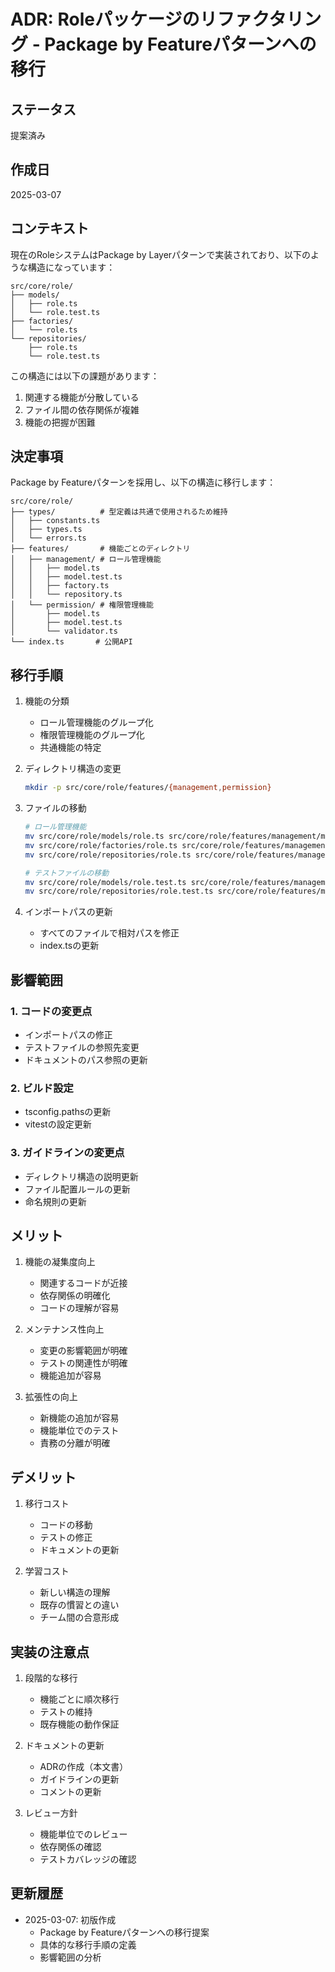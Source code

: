 # ADR: Roleパッケージのリファクタリング - Package by Featureパターンへの移行

## ステータス
提案済み

## 作成日
2025-03-07

## コンテキスト
現在のRoleシステムはPackage by Layerパターンで実装されており、以下のような構造になっています：

```
src/core/role/
├── models/
│   ├── role.ts
│   └── role.test.ts
├── factories/
│   └── role.ts
└── repositories/
    ├── role.ts
    └── role.test.ts
```

この構造には以下の課題があります：

1. 関連する機能が分散している
2. ファイル間の依存関係が複雑
3. 機能の把握が困難

## 決定事項

Package by Featureパターンを採用し、以下の構造に移行します：

```
src/core/role/
├── types/          # 型定義は共通で使用されるため維持
│   ├── constants.ts
│   ├── types.ts
│   └── errors.ts
├── features/       # 機能ごとのディレクトリ
│   ├── management/ # ロール管理機能
│   │   ├── model.ts
│   │   ├── model.test.ts
│   │   ├── factory.ts
│   │   └── repository.ts
│   └── permission/ # 権限管理機能
│       ├── model.ts
│       ├── model.test.ts
│       └── validator.ts
└── index.ts       # 公開API
```

## 移行手順

1. 機能の分類
   - ロール管理機能のグループ化
   - 権限管理機能のグループ化
   - 共通機能の特定

2. ディレクトリ構造の変更
   ```bash
   mkdir -p src/core/role/features/{management,permission}
   ```

3. ファイルの移動
   ```bash
   # ロール管理機能
   mv src/core/role/models/role.ts src/core/role/features/management/model.ts
   mv src/core/role/factories/role.ts src/core/role/features/management/factory.ts
   mv src/core/role/repositories/role.ts src/core/role/features/management/repository.ts
   
   # テストファイルの移動
   mv src/core/role/models/role.test.ts src/core/role/features/management/model.test.ts
   mv src/core/role/repositories/role.test.ts src/core/role/features/management/repository.test.ts
   ```

4. インポートパスの更新
   - すべてのファイルで相対パスを修正
   - index.tsの更新

## 影響範囲

### 1. コードの変更点
- インポートパスの修正
- テストファイルの参照先変更
- ドキュメントのパス参照の更新

### 2. ビルド設定
- tsconfig.pathsの更新
- vitestの設定更新

### 3. ガイドラインの変更点
- ディレクトリ構造の説明更新
- ファイル配置ルールの更新
- 命名規則の更新

## メリット

1. 機能の凝集度向上
   - 関連するコードが近接
   - 依存関係の明確化
   - コードの理解が容易

2. メンテナンス性向上
   - 変更の影響範囲が明確
   - テストの関連性が明確
   - 機能追加が容易

3. 拡張性の向上
   - 新機能の追加が容易
   - 機能単位でのテスト
   - 責務の分離が明確

## デメリット

1. 移行コスト
   - コードの移動
   - テストの修正
   - ドキュメントの更新

2. 学習コスト
   - 新しい構造の理解
   - 既存の慣習との違い
   - チーム間の合意形成

## 実装の注意点

1. 段階的な移行
   - 機能ごとに順次移行
   - テストの維持
   - 既存機能の動作保証

2. ドキュメントの更新
   - ADRの作成（本文書）
   - ガイドラインの更新
   - コメントの更新

3. レビュー方針
   - 機能単位でのレビュー
   - 依存関係の確認
   - テストカバレッジの確認

## 更新履歴

- 2025-03-07: 初版作成
  - Package by Featureパターンへの移行提案
  - 具体的な移行手順の定義
  - 影響範囲の分析